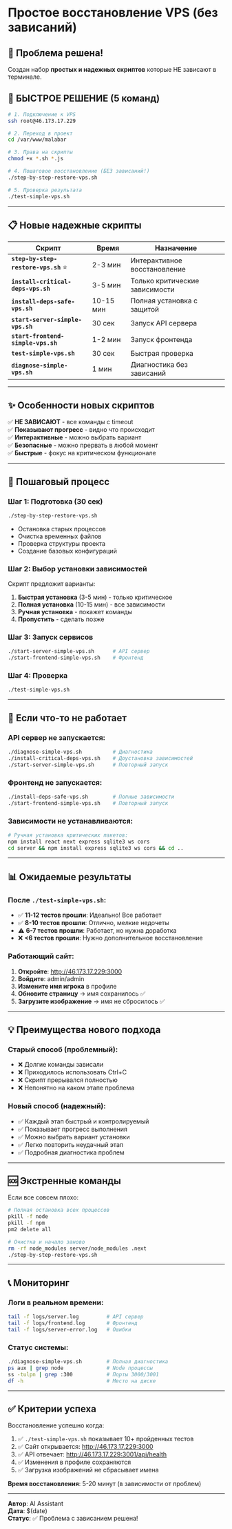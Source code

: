 # Простое восстановление VPS (без зависаний)

## 🎯 Проблема решена!

Создан набор **простых и надежных скриптов** которые НЕ зависают в терминале.

## 🚀 БЫСТРОЕ РЕШЕНИЕ (5 команд)

```bash
# 1. Подключение к VPS
ssh root@46.173.17.229

# 2. Переход в проект
cd /var/www/malabar

# 3. Права на скрипты
chmod +x *.sh *.js

# 4. Пошаговое восстановление (БЕЗ зависаний!)
./step-by-step-restore-vps.sh

# 5. Проверка результата
./test-simple-vps.sh
```

---

## 📋 Новые надежные скрипты

| Скрипт | Время | Назначение |
|--------|-------|------------|
| **`step-by-step-restore-vps.sh`** ⭐ | 2-3 мин | Интерактивное восстановление |
| **`install-critical-deps-vps.sh`** | 3-5 мин | Только критические зависимости |
| **`install-deps-safe-vps.sh`** | 10-15 мин | Полная установка с защитой |
| **`start-server-simple-vps.sh`** | 30 сек | Запуск API сервера |
| **`start-frontend-simple-vps.sh`** | 1-2 мин | Запуск фронтенда |
| **`test-simple-vps.sh`** | 30 сек | Быстрая проверка |
| **`diagnose-simple-vps.sh`** | 1 мин | Диагностика без зависаний |

---

## ✨ Особенности новых скриптов

✅ **НЕ ЗАВИСАЮТ** - все команды с timeout  
✅ **Показывают прогресс** - видно что происходит  
✅ **Интерактивные** - можно выбрать вариант  
✅ **Безопасные** - можно прервать в любой момент  
✅ **Быстрые** - фокус на критическом функционале  

---

## 🎯 Пошаговый процесс

### Шаг 1: Подготовка (30 сек)
```bash
./step-by-step-restore-vps.sh
```
- Остановка старых процессов
- Очистка временных файлов
- Проверка структуры проекта
- Создание базовых конфигураций

### Шаг 2: Выбор установки зависимостей
Скрипт предложит варианты:
1. **Быстрая установка** (3-5 мин) - только критическое
2. **Полная установка** (10-15 мин) - все зависимости  
3. **Ручная установка** - покажет команды
4. **Пропустить** - сделать позже

### Шаг 3: Запуск сервисов
```bash
./start-server-simple-vps.sh      # API сервер
./start-frontend-simple-vps.sh    # Фронтенд
```

### Шаг 4: Проверка
```bash
./test-simple-vps.sh
```

---

## 🔧 Если что-то не работает

### API сервер не запускается:
```bash
./diagnose-simple-vps.sh          # Диагностика
./install-critical-deps-vps.sh    # Доустановка зависимостей
./start-server-simple-vps.sh      # Повторный запуск
```

### Фронтенд не запускается:
```bash
./install-deps-safe-vps.sh        # Полные зависимости
./start-frontend-simple-vps.sh    # Повторный запуск
```

### Зависимости не устанавливаются:
```bash
# Ручная установка критических пакетов:
npm install react next express sqlite3 ws cors
cd server && npm install express sqlite3 ws cors && cd ..
```

---

## 📊 Ожидаемые результаты

### После `./test-simple-vps.sh`:
- ✅ **11-12 тестов прошли**: Идеально! Все работает
- ✅ **8-10 тестов прошли**: Отлично, мелкие недочеты
- ⚠️ **6-7 тестов прошли**: Работает, но нужна доработка
- ❌ **<6 тестов прошли**: Нужно дополнительное восстановление

### Работающий сайт:
1. **Откройте**: http://46.173.17.229:3000
2. **Войдите**: admin/admin
3. **Измените имя игрока** в профиле
4. **Обновите страницу** → имя сохранилось ✅
5. **Загрузите изображение** → имя не сбросилось ✅

---

## 💡 Преимущества нового подхода

### Старый способ (проблемный):
- ❌ Долгие команды зависали
- ❌ Приходилось использовать Ctrl+C
- ❌ Скрипт прерывался полностью
- ❌ Непонятно на каком этапе проблема

### Новый способ (надежный):
- ✅ Каждый этап быстрый и контролируемый
- ✅ Показывает прогресс выполнения
- ✅ Можно выбрать вариант установки
- ✅ Легко повторить неудачный этап
- ✅ Подробная диагностика проблем

---

## 🆘 Экстренные команды

Если все совсем плохо:
```bash
# Полная остановка всех процессов
pkill -f node
pkill -f npm
pm2 delete all

# Очистка и начало заново
rm -rf node_modules server/node_modules .next
./step-by-step-restore-vps.sh
```

---

## 📞 Мониторинг

### Логи в реальном времени:
```bash
tail -f logs/server.log         # API сервер
tail -f logs/frontend.log       # Фронтенд
tail -f logs/server-error.log   # Ошибки
```

### Статус системы:
```bash
./diagnose-simple-vps.sh        # Полная диагностика
ps aux | grep node              # Node процессы
ss -tulpn | grep :300           # Порты 3000/3001
df -h                           # Место на диске
```

---

## ✅ Критерии успеха

Восстановление успешно когда:

1. ✅ `./test-simple-vps.sh` показывает 10+ пройденных тестов
2. ✅ Сайт открывается: http://46.173.17.229:3000
3. ✅ API отвечает: http://46.173.17.229:3001/api/health
4. ✅ Изменения в профиле сохраняются
5. ✅ Загрузка изображений не сбрасывает имена

**Время восстановления**: 5-20 минут (в зависимости от проблем)

---

**Автор**: AI Assistant  
**Дата**: $(date)  
**Статус**: ✅ Проблема с зависанием решена!
